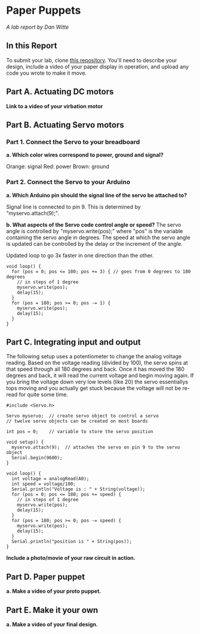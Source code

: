 # Paper Puppets

*A lab report by Dan Witte*

## In this Report

To submit your lab, clone [this repository](https://github.com/FAR-Lab/IDD-Fa18-Lab4). You'll need to describe your design, include a video of your paper display in operation, and upload any code you wrote to make it move.

## Part A. Actuating DC motors


**Link to a video of your virbation motor**

## Part B. Actuating Servo motors


### Part 1. Connect the Servo to your breadboard

**a. Which color wires correspond to power, ground and signal?**

Orange: signal
Red: power
Brown: ground

### Part 2. Connect the Servo to your Arduino

**a. Which Arduino pin should the signal line of the servo be attached to?**

Signal line is connected to pin 9. This is determined by "myservo.attach(9);".

**b. What aspects of the Servo code control angle or speed?**
The servo angle is controlled by "myservo.write(pos);" where "pos" is the variable containing the servo angle in degrees. The speed at which the servo angle is updated can be controlled by the delay or the increment of the angle.


Updated loop to go 3x faster in one direction than the other.
```
void loop() {
  for (pos = 0; pos <= 180; pos += 3) { // goes from 0 degrees to 180 degrees
    // in steps of 1 degree
    myservo.write(pos);              
    delay(15);                       
  }
  for (pos = 180; pos >= 0; pos -= 1) { 
    myservo.write(pos);              
    delay(15);                       
  }
}
```

## Part C. Integrating input and output

The following setup uses a potentiometer to change the analog voltage reading. Based on the voltage reading (divided by 100), the servo spins at that speed through all 180 degrees and back. Once it has moved the 180 degrees and back, it will read the current voltage and begin moving again. If you bring the voltage down very low levels (like 20) the servo essentiallys tops moving and you actually get stuck because the voltage will not be re-read for quite some time.

```
#include <Servo.h>

Servo myservo;  // create servo object to control a servo
// twelve servo objects can be created on most boards

int pos = 0;    // variable to store the servo position

void setup() {
  myservo.attach(9);  // attaches the servo on pin 9 to the servo object
  Serial.begin(9600);
}

void loop() {
  int voltage = analogRead(A0);
  int speed = voltage/100;
  Serial.println("Voltage is : " + String(voltage));
  for (pos = 0; pos <= 180; pos += speed) { 
    // in steps of 1 degree
    myservo.write(pos);            
    delay(15);                      
  }
  for (pos = 180; pos >= 0; pos -= speed) {
    myservo.write(pos);              
    delay(15);                       
  }
  Serial.println("position is " + String(pos));
}

```
**Include a photo/movie of your raw circuit in action.**

## Part D. Paper puppet

**a. Make a video of your proto puppet.**

## Part E. Make it your own

**a. Make a video of your final design.**
 
